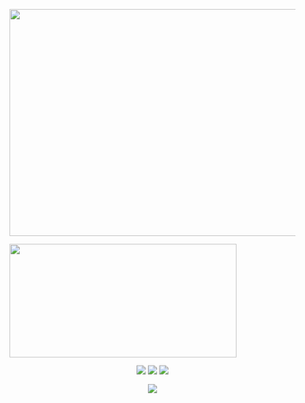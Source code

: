 

<img 
  src="http://github-profile-summary-cards.vercel.app/api/cards/profile-details?username=adinor8989&theme=github_dark" 
  width="800" height="400" />

<img 
  src="http://github-profile-summary-cards.vercel.app/api/cards/repos-per-language?username=adinor8989&theme=github_dark" 
  width="400" height="200" />




<div align="center"> 
 
  <a href="https://www.instagram.com/adinorsantanna/" target="_blank"><img src="https://img.shields.io/badge/-Instagram-%23E4405F?style=for-the-badge&logo=instagram&logoColor=white" target="_blank"></a>
  <a href = "adinor_original@hotmail.com"><img src="https://img.shields.io/badge/-Gmail-%23333?style=for-the-badge&logo=gmail&logoColor=white" target="_blank"></a>
  <a href="https://www.linkedin.com/in/adinorsantanna/" target="_blank"><img src="https://img.shields.io/badge/-LinkedIn-%230077B5?style=for-the-badge&logo=linkedin&logoColor=white" target="_blank"></a> 
  
</div>
<p align="center">
  <a href="https://skillicons.dev">
    <img src="https://skillicons.dev/icons?i=git,java,js,nodejs,css,bootstrap,react" />
  </a>
</p>
